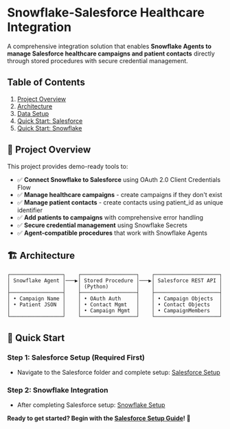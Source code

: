 # Snowflake-Salesforce Healthcare Integration

A comprehensive integration solution that enables **Snowflake Agents to manage Salesforce healthcare campaigns and patient contacts** directly through stored procedures with secure credential management.

## Table of Contents
1. [Project Overview](#-project-overview)
2. [Architecture](#️-architecture)
3. [Data Setup](./README.md)
3. [Quick Start: Salesforce](#step-1-salesforce-setup-required-first)
4. [Quick Start: Snowflake](#step-2-snowflake-integration)


## 🎯 Project Overview

This project provides demo-ready tools to:
- ✅ **Connect Snowflake to Salesforce** using OAuth 2.0 Client Credentials Flow
- ✅ **Manage healthcare campaigns** - create campaigns if they don't exist
- ✅ **Manage patient contacts** - create contacts using patient_id as unique identifier  
- ✅ **Add patients to campaigns** with comprehensive error handling
- ✅ **Secure credential management** using Snowflake Secrets
- ✅ **Agent-compatible procedures** that work with Snowflake Agents

## 🏗️ Architecture

```
┌─────────────────┐    ┌──────────────────┐    ┌─────────────────────┐
│ Snowflake Agent │───▶│ Stored Procedure │───▶│ Salesforce REST API │
│                 │    │ (Python)         │    │                     │
├─────────────────┤    ├──────────────────┤    ├─────────────────────┤
│ • Campaign Name │    │ • OAuth Auth     │    │ • Campaign Objects  │
│ • Patient JSON  │    │ • Contact Mgmt   │    │ • Contact Objects   │
│                 │    │ • Campaign Mgmt  │    │ • CampaignMembers   │
└─────────────────┘    └──────────────────┘    └─────────────────────┘
```

## 🚀 Quick Start

### Step 1: Salesforce Setup (Required First)

- Navigate to the Salesforce folder and complete setup: [Salesforce Setup](./Salesforce/README.md)


### Step 2: Snowflake Integration

- After completing Salesforce setup: [Snowflake Setup](./Snowflake/README.md)


**Ready to get started? Begin with the [Salesforce Setup Guide](Salesforce/README.md)! 🚀**